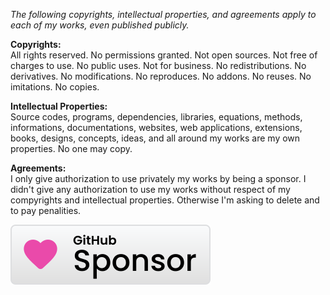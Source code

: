 ﻿  
*The following copyrights, intellectual properties, and agreements apply to each of my works, even published publicly.*  
  
**Copyrights:**  
All rights reserved. No permissions granted. Not open sources. Not free of charges to use. No public uses. Not for business. No redistributions. No derivatives. No modifications. No reproduces. No addons. No reuses. No imitations. No copies.  
  
**Intellectual Properties:**  
Source codes, programs, dependencies, libraries, equations, methods, informations, documentations, websites, web applications, extensions, books, designs, concepts, ideas, and all around my works are my own properties. No one may copy.  
  
**Agreements:**  
I only give authorization to use privately my works by being a sponsor. I didn't give any authorization to use my works without respect of my compyrights and intellectual properties. Otherwise I'm asking to delete and to pay penalities.  
  
[![Sponsor michaelandrefraniatte](github_sponsor.svg)](https://github.com/sponsors/michaelandrefraniatte)  
  
